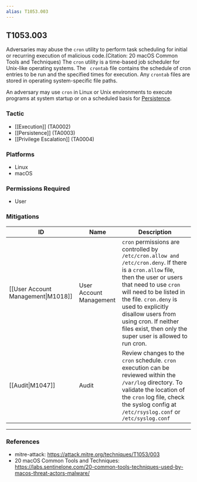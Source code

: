 ```yaml
---
alias: T1053.003
---
```


## T1053.003

Adversaries may abuse the <code>cron</code> utility to perform task scheduling for initial or recurring execution of malicious code.(Citation: 20 macOS Common Tools and Techniques) The <code>cron</code> utility is a time-based job scheduler for Unix-like operating systems.  The <code> crontab</code> file contains the schedule of cron entries to be run and the specified times for execution. Any <code>crontab</code> files are stored in operating system-specific file paths.

An adversary may use <code>cron</code> in Linux or Unix environments to execute programs at system startup or on a scheduled basis for [Persistence](https://attack.mitre.org/tactics/TA0003). 


### Tactic
- [[Execution]] (TA0002)
- [[Persistence]] (TA0003)
- [[Privilege Escalation]] (TA0004)

### Platforms
- Linux
- macOS

### Permissions Required
- User

### Mitigations

| ID | Name | Description |
| --- | --- | --- |
| [[User Account Management\|M1018]] | User Account Management | <code>cron</code> permissions are controlled by <code>/etc/cron.allow and /etc/cron.deny</code>. If there is a <code>cron.allow</code> file, then the user or users that need to use <code>cron</code> will need to be listed in the file. <code>cron.deny</code> is used to explicitly disallow users from using cron. If neither files exist, then only the super user is allowed to run cron. |
| [[Audit\|M1047]] | Audit | Review changes to the <code>cron</code> schedule. <code>cron</code> execution can be reviewed within the <code>/var/log</code> directory. To validate the location of the <code>cron</code> log file, check the syslog config at <code>/etc/rsyslog.conf</code> or <code>/etc/syslog.conf</code>  |


---
### References

- mitre-attack: https://attack.mitre.org/techniques/T1053/003
- 20 macOS Common Tools and Techniques: https://labs.sentinelone.com/20-common-tools-techniques-used-by-macos-threat-actors-malware/
